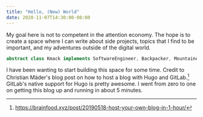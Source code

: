 ```yaml
---
title: "Hello, (New) World"
date: 2020-11-07T14:30:00-08:00
---
```


My goal here is not to competent in the attention economy.
The hope is to create a space where I can
write about side projects,
topics that I find to be important,
and
my adventures outside of the digital world.

```java
abstract class Kmack implements SoftwareEngineer, Backpacker, MountaineerWannaBe {}
```

I have been wanting to start building this space for some time.
Credit to Christian Mäder's blog post on how to host a blog with Hugo and GitLab.[^1]
GitLab's native support for Hugo is pretty awesome.
I went from zero to one on getting this blog up and running in about 5 minutes.

[^1]: https://brainfood.xyz/post/20190518-host-your-own-blog-in-1-hour/
